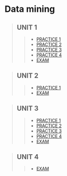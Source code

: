 # Data mining

 >## UNIT 1
>> * [PRACTICE 1 ](https://github.com/uliomar87/MineriaDeDatos/blob/unit1/practices/practice1.R)
>> * [PRACTICE 2 ](https://github.com/uliomar87/MineriaDeDatos/blob/unit1/practices/Practica%202.R)
>> * [PRACTICE 3 ](https://github.com/uliomar87/MineriaDeDatos/blob/unit1/practices/practice3.R)
>> * [PRACTICE 4 ](https://github.com/uliomar87/MineriaDeDatos/blob/unit1/practices/Practica%204.R)
>> * [EXAM ](https://github.com/uliomar87/MineriaDeDatos/blob/unit1/evaluation/ExamenR.R)

 >## UNIT 2
>> * [PRACTICE 1 ](https://github.com/uliomar87/MineriaDeDatos/blob/unit2/practices/practice1.md)
>> * [EXAM ](https://github.com/uliomar87/MineriaDeDatos/blob/unit2/exam/exam.md)

 >## UNIT 3
>> * [PRACTICE 1 ](https://github.com/uliomar87/MineriaDeDatos/blob/unit3/practices/practice1/README.md)
>> * [PRACTICE 2 ](https://github.com/uliomar87/MineriaDeDatos/blob/unit3/practices/practice2/practice2.md)
>> * [PRACTICE 3 ](https://github.com/uliomar87/MineriaDeDatos/blob/unit3/practices/practice3/practice3.md)
>> * [PRACTICE 4 ](https://github.com/uliomar87/MineriaDeDatos/blob/unit3/practices/practice4/practice4.md)
>> * [EXAM ](https://github.com/uliomar87/MineriaDeDatos/blob/unit3/exam/exam3.md)

 >## UNIT 4
>> * [EXAM ](https://github.com/uliomar87/MineriaDeDatos/blob/unit4/exam4/exam4.md)

